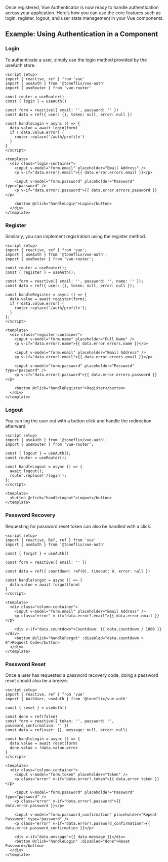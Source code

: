 Once registered, Vue Authenticator is now ready to handle authentication across your application. Here’s how you can use the core features such as login, register, logout, and user state management in your Vue components.

## Example: Using Authentication in a Component

### Login

To authenticate a user, simply use the login method provided by the useAuth store.

```vue:line-numbers{3,7,13}
<script setup>
import { reactive, ref } from 'vue'
import { useAuth } from '@toneflix/vue-auth'
import { useRouter } from 'vue-router'

const router = useRouter()
const { login } = useAuth()

const form = reactive({ email: '', password: '' })
const data = ref({ user: {}, token: null, error: null })

const handleLogin = async () => {
  data.value = await login(form)
  if (!data.value.error) {
    router.replace('/auth/profile')
  }
}
</script>

<template>
  <div class="login-container">
    <input v-model="form.email" placeholder="Email Address" />
    <p v-if="data.error?.email">{{ data.error.errors.email }}</p>

    <input v-model="form.password" placeholder="Password" type="password" />
    <p v-if="data.error?.password">{{ data.error.errors.password }}</p>

    <button @click="handleLogin">Login</button>
  </div>
</template>
```

### Register

Similarly, you can implement registration using the register method.

```vue:line-numbers{3,7,13}
<script setup>
import { reactive, ref } from 'vue';
import { useAuth } from '@toneflix/vue-auth';
import { useRouter } from 'vue-router';

const router = useRouter();
const { register } = useAuth();

const form = reactive({ email: '', password: '', name: '' });
const data = ref({ user: {}, token: null, error: null });

const handleRegister = async () => {
  data.value = await register(form);
  if (!data.value.error) {
    router.replace('/auth/profile');
  }
};
</script>

<template>
  <div class="register-container">
    <input v-model="form.name" placeholder="Full Name" />
    <p v-if="data.error?.name">{{ data.error.errors.name }}</p>

    <input v-model="form.email" placeholder="Email Address" />
    <p v-if="data.error?.email">{{ data.error.errors.email }}</p>

    <input v-model="form.password" placeholder="Password" type="password" />
    <p v-if="data.error?.password">{{ data.error.errors.password }}</p>

    <button @click="handleRegister">Register</button>
  </div>
</template>
```

### Logout

You can log the user out with a button click and handle the redirection afterward.

```vue:line-numbers{2,5,9}
<script setup>
import { useAuth } from '@toneflix/vue-auth';
import { useRouter } from 'vue-router';

const { logout } = useAuth();
const router = useRouter();

const handleLogout = async () => {
  await logout();
  router.replace('/login');
};
</script>

<template>
  <button @click="handleLogout">Logout</button>
</template>
```

### Password Recovery

Requesting for password reset token can also be handled with a click.

```vue:line-numbers{3,5,12}
<script setup>
import { reactive, Ref, ref } from 'vue'
import { useAuth } from '@toneflix/vue-auth'

const { forgot } = useAuth()

const form = reactive({ email: '' })

const data = ref({ countdown: ref(0), timeout: 0, error: null })

const handleForgot = async () => {
  data.value = await forgot(form)
}
</script>

<template>
  <div class="column-container">
    <input v-model="form.email" placeholder="Email Address" />
    <p class="error" v-if="data.error?.email">{{ data.error.email }}</p>

    <div v-if="data.countdown">Countdown: {{ data.countdown / 1000 }}</div>
    <button @click="handleForgot" :disabled="data.countdown > 0">Request Code</button>
  </div>
</template>
```

### Password Reset

Once a user has requested a password recovery code, doing a password reset should also be a breeze.

```vue:line-numbers{3,5,12}
<script setup>
import { reactive, ref } from 'vue'
import { AuthUser, useAuth } from '@toneflix/vue-auth'

const { reset } = useAuth()

const done = ref(false)
const form = reactive({ token: '', password: '', password_confirmation: '' })
const data = ref(user: {}, message: null, error: null)

const handleLogin = async () => {
  data.value = await reset(form)
  done.value = !data.value.error
}
</script>

<template>
  <div class="column-container">
    <input v-model="form.token" placeholder="Token" />
    <p class="error" v-if="data.error?.token">{{ data.error.token }}</p>

    <input v-model="form.password" placeholder="Password" type="password" />
    <p class="error" v-if="data.error?.password">{{ data.error.password }}</p>

    <input v-model="form.password_confirmation" placeholder="Repeat Password" type="password" />
    <p class="error" v-if="data.error?.password_confirmation">{{ data.error.password_confirmation }}</p>

    <div v-if="data.message">{{ data.message }}</div>
    <button @click="handleLogin" :disabled="done">Reset Password</button>
  </div>
</template>
```
